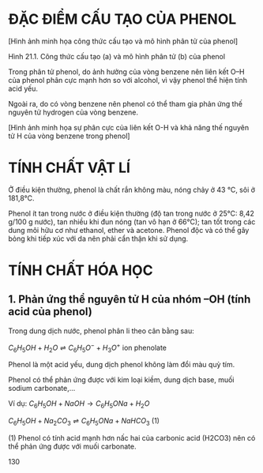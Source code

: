 # ĐẶC ĐIỂM CẤU TẠO CỦA PHENOL

[Hình ảnh minh họa công thức cấu tạo và mô hình phân tử của phenol]

Hình 21.1. Công thức cấu tạo (a) và mô hình phân tử (b) của phenol

Trong phân tử phenol, do ảnh hưởng của vòng benzene nên liên kết O–H của phenol phân cực mạnh hơn so với alcohol, vì vậy phenol thể hiện tính acid yếu.

Ngoài ra, do có vòng benzene nên phenol có thể tham gia phản ứng thế nguyên tử hydrogen của vòng benzene.

[Hình ảnh minh họa sự phân cực của liên kết O-H và khả năng thế nguyên tử H của vòng benzene trong phenol]

# TÍNH CHẤT VẬT LÍ

Ở điều kiện thường, phenol là chất rắn không màu, nóng chảy ở 43 °C, sôi ở 181,8°C.

Phenol ít tan trong nước ở điều kiện thường (độ tan trong nước ở 25°C: 8,42 g/100 g nước), tan nhiều khi đun nóng (tan vô hạn ở 66°C); tan tốt trong các dung môi hữu cơ như ethanol, ether và acetone. Phenol độc và có thể gây bỏng khi tiếp xúc với da nên phải cẩn thận khi sử dụng.

# TÍNH CHẤT HÓA HỌC

## 1. Phản ứng thể nguyên tử H của nhóm –OH (tính acid của phenol)

Trong dung dịch nước, phenol phân li theo cân bằng sau:

$C_6H_5OH + H_2O \rightleftharpoons C_6H_5O^- + H_3O^+$
ion phenolate

Phenol là một acid yếu, dung dịch phenol không làm đổi màu quỳ tím.

Phenol có thể phản ứng được với kim loại kiềm, dung dịch base, muối sodium carbonate,...

Ví dụ:    $C_6H_5OH + NaOH \longrightarrow C_6H_5ONa + H_2O$

$C_6H_5OH + Na_2CO_3 \rightleftharpoons C_6H_5ONa + NaHCO_3$ (1)

(1) Phenol có tính acid mạnh hơn nấc hai của carbonic acid (H2CO3) nên có thể phản ứng được với muối carbonate.

130